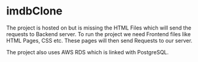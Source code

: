 # imdbClone

The project is hosted on 
but is missing the HTML Files which will send the requests to Backend server.
To run the project we need Frontend files like HTML Pages, CSS etc. These pages will then send Requests to our server.

The project also uses AWS RDS which is linked with PostgreSQL.
